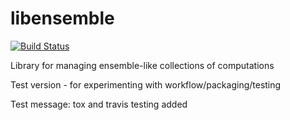 # libensemble

[![Build Status](https://travis-ci.org/shuds13/libensemble.svg?branch=master)](https://travis-ci.org/shuds13/libensemble)

Library for managing ensemble-like collections of computations

Test version - for experimenting with workflow/packaging/testing

Test message: tox and travis testing added


